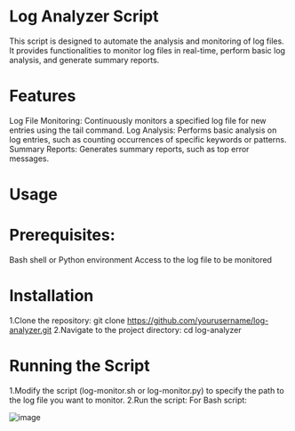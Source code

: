 

# Log Analyzer Script
This script is designed to automate the analysis and monitoring of log files. It provides functionalities to monitor log files in real-time, perform basic log analysis, and generate summary reports.

# Features
Log File Monitoring: Continuously monitors a specified log file for new entries using the tail command.
Log Analysis: Performs basic analysis on log entries, such as counting occurrences of specific keywords or patterns.
Summary Reports: Generates summary reports, such as top error messages.

# Usage 
# Prerequisites:
Bash shell or Python environment
Access to the log file to be monitored
# Installation
1.Clone the repository:
   git clone https://github.com/yourusername/log-analyzer.git
2.Navigate to the project directory:
   cd log-analyzer

# Running the Script
1.Modify the script (log-monitor.sh or log-monitor.py) to specify the path to the log file you want to monitor.
2.Run the script:
 For Bash script:   





 ![image](https://github.com/Alpha7330/Log-Analysis-and-Monitoring-Script/assets/91137815/ee60baf2-36e0-491d-aeff-a41b0d4de20c)

   






